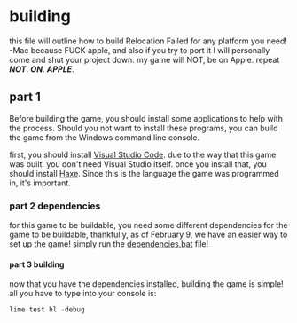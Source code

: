 # building

this file will outline how to build Relocation Failed for any platform you need! -Mac because FUCK apple, and also if you try to port it I will personally come and shut your project down. my game will NOT, be on Apple. repeat ***NOT***. ***ON***. ***APPLE***.

## part 1

Before building the game, you should install some applications to help with the process. Should you not want to install these programs, you can build the game from the Windows command line console.

first, you should install [Visual Studio Code](https://code.visualstudio.com). due to the way that this game was built. you don't need Visual Studio itself.
once you install that, you should install [Haxe](https://haxe.org). Since this is the language the game was programmed in, it's important.

### part 2 dependencies

for this game to be buildable, you need some different dependencies for the game to be buildable, thankfully, as of February 9, we have an easier way to set up the game! simply run the [dependencies.bat](./setup/dependencies.bat) file!

#### part 3 building

now that you have the dependencies installed, building the game is simple! all you have to type into your console is:

```PowerShell
lime test hl -debug
```
